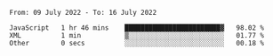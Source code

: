 <!--START_SECTION:waka-->

```text
From: 09 July 2022 - To: 16 July 2022

JavaScript   1 hr 46 mins    ████████████████████████▓   98.02 %
XML          1 min           ▒░░░░░░░░░░░░░░░░░░░░░░░░   01.77 %
Other        0 secs          ░░░░░░░░░░░░░░░░░░░░░░░░░   00.18 %
```

<!--END_SECTION:waka-->
